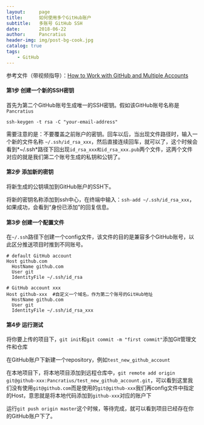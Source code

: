 ```yaml
---
layout:     page
title:      如何使用多个GitHub账户
subtitle:   多账号 GitHub SSH
date:       2018-06-22
author:     Pancratius
header-img: img/post-bg-cook.jpg
catalog: true
tags:
    - GitHub
---
```


参考文件（带视频指导）：[How to Work with GitHub and Multiple Accounts](https://code.tutsplus.com/tutorials/quick-tip-how-to-work-with-github-and-multiple-accounts--net-22574)

#### 第1步 创建一个新的SSH密钥

首先为第二个GitHub账号生成唯一的SSH密钥。假如该GitHub账号名称是`Pancratius`

```
ssh-keygen -t rsa -C "your-email-address"
```

需要注意的是：不要覆盖之前账户的密钥。回车以后，当出现文件路径时，输入一个新的文件名称 `~/.ssh/id_rsa_xxx`，然后直接连续回车，就可以了，这个时候会看到*~/.ssh*路径下回出现`id_rsa_xxx和id_rsa_xxx.pub`两个文件，这两个文件对应的就是我们第二个账号生成的私钥和公钥了。



#### 第2步 添加新的密钥

将新生成的公钥填加到GitHub账户的SSH下。

将新的密钥名称添加到ssh中心，在终端中输入：`ssh-add ~/.ssh/id_rsa_xxx`，如果成功，会看到“身份已添加”的回复信息。



#### 第3步 创建一个配置文件

在`~/.ssh`路径下创建一个config文件，该文件的目的是兼容多个GitHub账号，以此区分推送项目时推到不同账号。

```
# default GitHub account
Host github.com
  HostName github.com
  User git
  IdentityFile ~/.ssh/id_rsa

# GitHub account xxx
Host github-xxx  #自定义一个域名，作为第二个账号的GitHub地址
  HostName github.com
  User git
  IdentityFile ~/.ssh/id_rsa_xxx
```



#### 第4步 运行测试

将你要上传的项目下，`git init`和`git commit -m "first commit"`添加Git管理文件和仓库

在GitHub账户下新建一个repository，例如`test_new_github_account`

在本地项目下，将本地项目添加到远程仓库中，`git remote add origin git@github-xxx:Pancratius/test_new_github_account.git`，可以看到这里我们没有使用`git@github.com`而是使用的`git@github-xxx`我们再config文件中指定的Host，意思就是将本地代码添加到`github-xxx`对应的账户下

运行`git push origin master`这个时候，等待完成，就可以看到项目已经存在你的GitHub账户下了。



